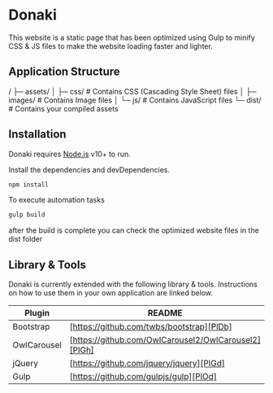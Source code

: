 # Donaki

This website is a static page that has been optimized using Gulp to minify CSS & JS files to make the website loading faster and lighter.

## Application Structure

/
├─ assets/
│  ├─ css/          # Contains CSS (Cascading Style Sheet) files
│  ├─ images/       # Contains Image files
│  └─ js/           # Contains JavaScript files
└─ dist/            # Contains your compiled assets

## Installation

Donaki requires [Node.js](https://nodejs.org/) v10+ to run.

Install the dependencies and devDependencies.

```sh
npm install
```

To execute automation tasks

```sh
gulp build
```
after the build is complete you can check the optimized website files in the dist folder

## Library & Tools

Donaki is currently extended with the following library & tools.
Instructions on how to use them in your own application are linked below.

| Plugin | README |
| ------ | ------ |
| Bootstrap | [https://github.com/twbs/bootstrap][PlDb] |
| OwlCarousel | [https://github.com/OwlCarousel2/OwlCarousel2][PlGh] |
| jQuery | [https://github.com/jquery/jquery][PlGd] |
| Gulp | [https://github.com/gulpjs/gulp][PlOd] |
